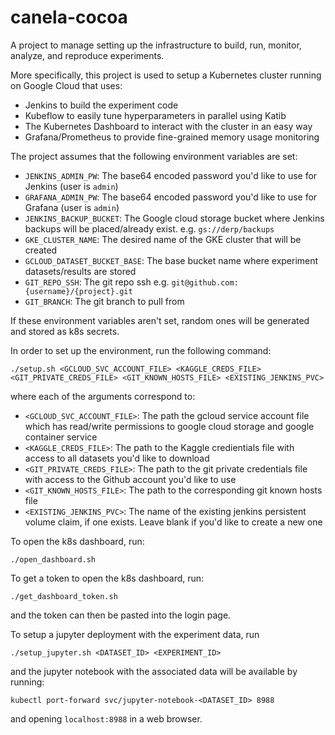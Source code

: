 # canela-cocoa
A project to manage setting up the infrastructure to build, run, monitor, analyze, and
reproduce experiments.

More specifically, this project is used to setup a Kubernetes cluster
running on Google Cloud that uses:
- Jenkins to build the experiment code
- Kubeflow to easily tune hyperparameters in parallel using Katib
- The Kubernetes Dashboard to interact with the cluster in an easy way
- Grafana/Prometheus to provide fine-grained memory usage monitoring

The project assumes that the following environment variables are set:
- `JENKINS_ADMIN_PW`: The base64 encoded password you'd like to use for Jenkins (user is `admin`)
- `GRAFANA_ADMIN_PW`: The base64 encoded password you'd like to use for Grafana (user is `admin`)
- `JENKINS_BACKUP_BUCKET`: The Google cloud storage bucket where Jenkins backups will be placed/already exist. e.g. `gs://derp/backups`
- `GKE_CLUSTER_NAME`: The desired name of the GKE cluster that will be created
- `GCLOUD_DATASET_BUCKET_BASE`: The base bucket name where experiment datasets/results are stored
- `GIT_REPO_SSH`: The git repo ssh e.g. `git@github.com:{username}/{project}.git`
- `GIT_BRANCH`: The git branch to pull from

If these environment variables aren't set, random ones will be generated and stored as k8s secrets.

In order to set up the environment, run the following command:

`./setup.sh <GCLOUD_SVC_ACCOUNT_FILE> <KAGGLE_CREDS_FILE> <GIT_PRIVATE_CREDS_FILE> <GIT_KNOWN_HOSTS_FILE> <EXISTING_JENKINS_PVC>`

where each of the arguments correspond to:
- `<GCLOUD_SVC_ACCOUNT_FILE>`: The path the gcloud service account file which has read/write permissions to google cloud storage and google container service
- `<KAGGLE_CREDS_FILE>`: The path to the Kaggle credientials file with access to all datasets you'd like to download
- `<GIT_PRIVATE_CREDS_FILE>`: The path to the git private credentials file with access to the Github account you'd like to use
- `<GIT_KNOWN_HOSTS_FILE>`: The path to the corresponding git known hosts file
- `<EXISTING_JENKINS_PVC>`: The name of the existing jenkins persistent volume claim, if one exists. Leave blank if you'd like to create a new one

To open the k8s dashboard, run:

`./open_dashboard.sh`

To get a token to open the k8s dashboard, run:

`./get_dashboard_token.sh`

and the token can then be pasted into the login page.

To setup a jupyter deployment with the experiment data, run

`./setup_jupyter.sh <DATASET_ID> <EXPERIMENT_ID>`

and the jupyter notebook with the associated data will be available by running:

`kubectl port-forward svc/jupyter-notebook-<DATASET_ID> 8988`

and opening `localhost:8988` in a web browser.